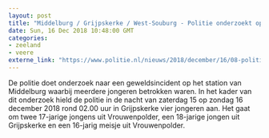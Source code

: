 ```yaml
---
layout: post
title: "Middelburg / Grijpskerke / West-Souburg - Politie onderzoekt openlijke geweldpleging"
date: Sun, 16 Dec 2018 10:48:00 GMT
categories: 
- zeeland 
- veere 
externe_link: "https://www.politie.nl/nieuws/2018/december/16/08-politie-onderzoekt-openlijke-geweldpleging.html"
---
```


De politie doet onderzoek naar een geweldsincident op het station van Middelburg waarbij meerdere jongeren betrokken waren. In het kader van dit onderzoek hield de politie in de nacht van zaterdag 15 op zondag 16 december 2018 rond 02.00 uur in Grijpskerke vier jongeren aan. Het gaat om twee 17-jarige jongens uit Vrouwenpolder, een 18-jarige jongen uit Grijpskerke en een 16-jarig meisje uit Vrouwenpolder.
